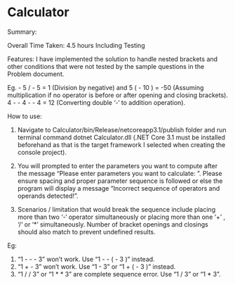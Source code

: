 # Calculator
Summary:

Overall Time Taken: 4.5 hours Including Testing

Features: I have implemented the solution to handle nested brackets and other conditions that were not tested by the sample questions in the Problem document. 

Eg. - 5 / - 5  = 1 (Division by negative) and 5 ( - 10 ) = -50 (Assuming multiplication if no operator is before or after opening and closing brackets). 4 - - 4 - - 4 = 12 (Converting double ‘-‘ to addition operation).

How to use: 

1) Navigate to Calculator/bin/Release/netcoreapp3.1/publish folder and run terminal command dotnet Calculator.dll (.NET Core 3.1 must be installed beforehand as that is the target framework I selected when creating the console project).

2) You will prompted to enter the parameters you want to compute after the message “Please enter parameters you want to calculate: ”. Please ensure spacing and proper parameter sequence is followed or else the program will display a message “Incorrect sequence of operators and operands detected!”. 

3) Scenarios / limitation that would break the sequence include placing more than two ‘-‘ operator simultaneously or placing more than one ‘+’ , ‘/‘ or ‘*’ simultaneously. Number of bracket openings and closings should also match to prevent undefined results.

Eg: 
1) “1 - - - 3” won’t work. Use “1 - - ( - 3 )” instead.
2) “1 + - 3” won’t work. Use “1 - 3” or “1 + ( - 3 )” instead.
3) “1 / / 3” or “1 * * 3” are complete sequence error. Use “1 / 3” or “1 * 3”.

